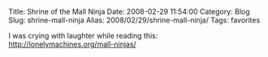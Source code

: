 Title: Shrine of the Mall Ninja
Date: 2008-02-29 11:54:00
Category: Blog
Slug: shrine-mall-ninja
Alias: 2008/02/29/shrine-mall-ninja/
Tags: favorites


<p>
I was crying with laughter while reading this: <a href="http://lonelymachines.org/mall-ninjas/">http://lonelymachines.org/mall-ninjas/</a>
</p>
